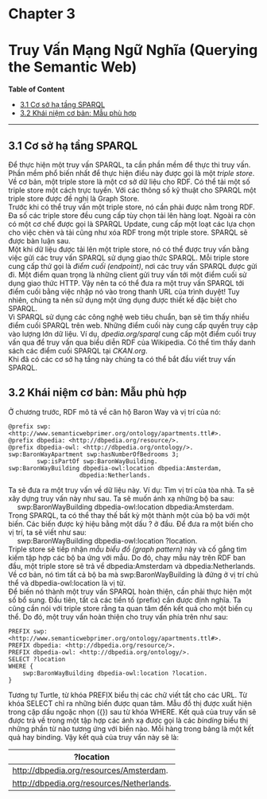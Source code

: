 # Chapter 3
# Truy Vấn Mạng Ngữ Nghĩa (Querying the Semantic Web)

**Table of Content**
- [3.1 Cơ sở hạ tầng SPARQL](#31-cơ-sở-hạ-tầng-sparql)  
- [3.2 Khái niệm cơ bản: Mẫu phù hợp](#32-khái-niệm-cơ-bản-mẫu-phù-hợp)  
---  

## 3.1 Cơ sở hạ tầng SPARQL
Để thực hiện một truy vấn SPARQL, ta cần phần mềm để thực thi truy vấn. Phần mềm phổ biến nhất để thực hiện điều này được gọi là một *triple store*. Về cơ bản, một triple store là một cơ sở dữ liệu cho RDF. Có thể tải một số triple store một cách trực tuyến. Với các thông số kỹ thuật cho SPARQL một triple store được đề nghị là Graph Store.  
Trước khi có thể truy vấn một triple store, nó cần phải được nằm trong RDF. Đa số các triple store đều cung cấp tùy chọn tải lên hàng loạt. Ngoài ra còn có một cơ chế được gọi là SPARQL Update, cung cấp một loạt các lựa chọn cho việc chèn và tải cũng như xóa RDF trong một triple store. SPARQL sẽ được bàn luận sau.  
Một khi dữ liệu được tải lên một triple store, nó có thể được truy vấn bằng việc gửi các truy vấn SPARQL sử dụng giao thức SPARQL. Mỗi triple store cung cấp thứ gọi là *điểm cuối (endpoint)*, nơi các truy vấn SPARQL được gửi đi. Một điểm quan trọng là những client gửi truy vấn tới một điểm cuối sử dụng giao thức HTTP. Vậy nên ta có thể đưa ra một truy vấn SPARQL tới điểm cuối bằng việc nhập nó vào trong thanh URL của trình duyệt! Tuy nhiên, chúng ta nên sử dụng một ứng dụng được thiết kế đặc biệt cho SPARQL.  
Vì SPARQL sử dụng các công nghệ web tiêu chuẩn, bạn sẽ tìm thấy nhiều điểm cuối SPARQL trên web. Những điểm cuối này cung cấp quyền truy cập vào lượng lớn dữ liệu. Ví dụ, *dpedia.org/sparql* cung cấp một điểm cuối truy vấn qua để truy vấn qua biểu diễn RDF của Wikipedia. Có thể tìm thấy danh sách các điểm cuối SPARQL tại *CKAN.org*.  
Khi đã có các cơ sở hạ tầng này chúng ta có thể bắt đầu viết truy vấn SPARQL.  

## 3.2 Khái niệm cơ bản: Mẫu phù hợp
Ở chương trước, RDF mô tả về căn hộ Baron Way và vị trí của nó:  
```turtle
@prefix swp: <http://www.semanticwebprimer.org/ontology/apartments.ttl#>.
@prefix dbpedia: <http://dbpedia.org/resource/>.
@prefix dbpedia-owl: <http://dbpedia.org/ontology/>.
swp:BaronWayApartment swp:hasNumberOfBedrooms 3;
		swp:isPartOf swp:BaronWayBuilding.
swp:BaronWayBuilding dbpedia-owl:location dbpedia:Amsterdam,
					dbpedia:Netherlands.
```  

Ta sẽ đưa ra một truy vấn về dữ liệu này. Ví dụ: Tìm vị trí của tòa nhà. Ta sẽ xây dựng truy vấn này như sau. Ta sẽ muốn ánh xạ những bộ ba sau:  
&emsp; swp:BaronWayBuilding dbpedia-owl:location dbpedia:Amsterdam.  
Trong SPARQL, ta có thể thay thế bất kỳ một thành một của bộ ba với một biến. Các biến được ký hiệu bằng một dấu ? ở đầu. Để đưa ra một biến cho vị trí, ta sẽ viết như sau:  
&emsp; swp:BaronWayBuilding dbpedia-owl:location ?location.  
Triple store sẽ tiếp nhận *mẫu biểu đồ (graph pattern)* này và cố gắng tìm kiếm tập hợp các bộ ba ứng với mẫu. Do đó, chạy mẫu này trên RDF ban đầu, một triple store sẽ trả về dbpedia:Amsterdam và dbpedia:Netherlands. Về cơ bản, nó tìm tất cả bộ ba mà swp:BaronWayBuilding là đứng ở vị trí chủ thể và dbpedia-owl:location là vị từ.  
Để biến nó thành một truy vấn SPARQL hoàn thiện, cần phải thực hiện một số bổ sung. Đầu tiên, tất cả các tiền tố (prefix) cần được định nghĩa. Ta cũng cần nói với triple store rằng ta quan tâm đến kết quả cho một biến cụ thể. Do đó, một truy vấn hoàn thiện cho truy vấn phía trên như sau:  
```SPARQL
PREFIX swp: <http://www.semanticwebprimer.org/ontology/apartments.ttl#>.
PREFIX dbpedia: <http://dbpedia.org/resource/>.
PREFIX dbpedia-owl: <http://dbpedia.org/ontology/>.
SELECT ?location
WHERE {
	swp:BaronWayBuilding dbpedia-owl:location ?location.
}
```  
Tương tự Turtle, từ khóa PREFIX biểu thị các chữ viết tắt cho các URL. Từ khóa SELECT chỉ ra những biến được quan tâm. Mẫu đồ thị được xuất hiện trong cặp dấu ngoặc nhọn ({}) sau từ khóa WHERE. Kết quả của truy vấn sẽ được trả về trong một tập hợp các ánh xạ được gọi là các *binding* biểu thị những phần từ nào tương ứng với biến nào. Mỗi hàng trong bảng là một kết quả hay binding. Vậy kết quả của truy vấn này sẽ là:  

|?location|  
|---------|  
|http://dbpedia.org/resources/Amsterdam.|  
|http://dbpedia.org/resources/Netherlands.|  




